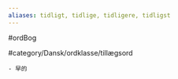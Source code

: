 ```yaml
---
aliases: tidligt, tidlige, tidligere, tidligst
---
```

#ordBog 

#category/Dansk/ordklasse/tillægsord 

	- 早的